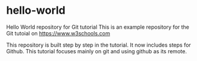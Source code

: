 # hello-world
Hello World repository for Git tutorial
This is an example repository for the Git tutoial on
https://www.w3schools.com

This repository is built step by step in the tutorial.
It now includes steps for Github.
This tutorial focuses mainly on git and using github as its remote.

